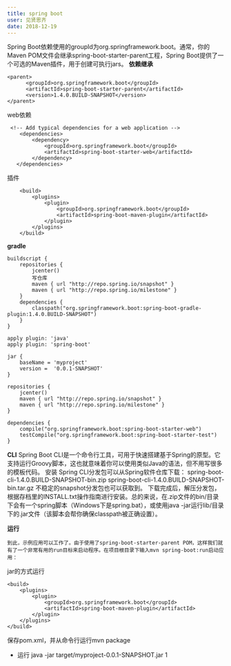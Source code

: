 ```yaml
---
title: spring boot
user: 见贤思齐
date: 2018-12-19
---
```

Spring Boot依赖使用的groupId为org.springframework.boot。通常，你的Maven POM文件会继承spring-boot-starter-parent工程，Spring Boot提供了一个可选的Maven插件，用于创建可执行jars。
**依赖继承**
```
<parent>
      <groupId>org.springframework.boot</groupId>
      <artifactId>spring-boot-starter-parent</artifactId>
      <version>1.4.0.BUILD-SNAPSHOT</version>
</parent>
```

web依赖
```
 <!-- Add typical dependencies for a web application -->
    <dependencies>
        <dependency>
            <groupId>org.springframework.boot</groupId>
            <artifactId>spring-boot-starter-web</artifactId>
        </dependency>
   </dependencies>
```
插件
```
    <build>
        <plugins>
            <plugin>
                <groupId>org.springframework.boot</groupId>
                <artifactId>spring-boot-maven-plugin</artifactId>
            </plugin>
        </plugins>
    </build>
```
**gradle**
```
buildscript {
    repositories {
        jcenter()
		写仓库
        maven { url "http://repo.spring.io/snapshot" }
        maven { url "http://repo.spring.io/milestone" }
    }
    dependencies {
        classpath("org.springframework.boot:spring-boot-gradle-plugin:1.4.0.BUILD-SNAPSHOT")
    }
}

apply plugin: 'java'
apply plugin: 'spring-boot'

jar {
    baseName = 'myproject'
    version =  '0.0.1-SNAPSHOT'
}

repositories {
    jcenter()
    maven { url "http://repo.spring.io/snapshot" }
    maven { url "http://repo.spring.io/milestone" }
}

dependencies {
    compile("org.springframework.boot:spring-boot-starter-web")
    testCompile("org.springframework.boot:spring-boot-starter-test")
}
```
**CLI**
Spring Boot CLI是一个命令行工具，可用于快速搭建基于Spring的原型。它支持运行Groovy脚本，这也就意味着你可以使用类似Java的语法，但不用写很多的模板代码。
安装
Spring CLI分发包可以从Spring软件仓库下载：
spring-boot-cli-1.4.0.BUILD-SNAPSHOT-bin.zip
spring-boot-cli-1.4.0.BUILD-SNAPSHOT-bin.tar.gz
不稳定的snapshot分发包也可以获取到。
下载完成后，解压分发包，根据存档里的INSTALL.txt操作指南进行安装。总的来说，在.zip文件的bin/目录下会有一个spring脚本（Windows下是spring.bat），或使用java -jar运行lib/目录下的.jar文件（该脚本会帮你确保classpath被正确设置）。

**运行**
```
到此，示例应用可以工作了。由于使用了spring-boot-starter-parent POM，这样我们就有了一个非常有用的run目标来启动程序。在项目根目录下输入mvn spring-boot:run启动应用：
```

jar的方式运行
```
<build>
    <plugins>
        <plugin>
            <groupId>org.springframework.boot</groupId>
            <artifactId>spring-boot-maven-plugin</artifactId>
        </plugin>
    </plugins>
</build>
```
保存pom.xml，并从命令行运行mvn package
- 运行
 java -jar target/myproject-0.0.1-SNAPSHOT.jar
1